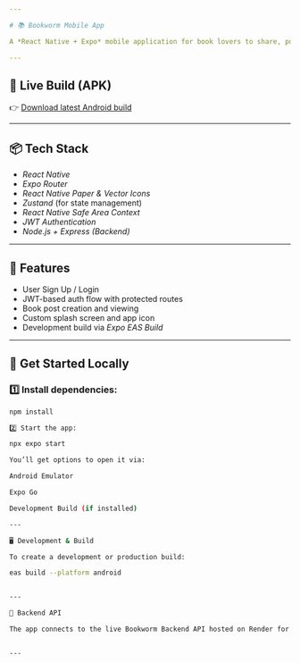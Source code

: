 ```yaml
---

# 📚 Bookworm Mobile App

A *React Native + Expo* mobile application for book lovers to share, post, and discover their favorite reads. Integrated with a custom backend API for authentication and book post management.

---
```


## 🚀 Live Build (APK)

👉 [Download latest Android build](https://expo.dev/accounts/aliaxali/projects/mobile/builds/26dd90a2-32ac-40b9-a4cd-fe3ad1218f9d)

---

## 📦 Tech Stack

- *React Native*
- *Expo Router*
- *React Native Paper & Vector Icons*
- *Zustand* (for state management)
- *React Native Safe Area Context*
- *JWT Authentication*
- *Node.js + Express (Backend)*

---

## 📑 Features

- User Sign Up / Login
- JWT-based auth flow with protected routes
- Book post creation and viewing
- Custom splash screen and app icon
- Development build via *Expo EAS Build*

---

## 📲 Get Started Locally

### 1️⃣ Install dependencies:

```bash
npm install

2️⃣ Start the app:

npx expo start

You’ll get options to open it via:

Android Emulator

Expo Go

Development Build (if installed)

---

🖥 Development & Build

To create a development or production build:

eas build --platform android


---

📡 Backend API

The app connects to the live Bookworm Backend API hosted on Render for user auth and book data.


---
